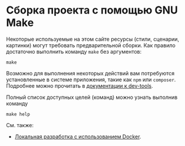 # Сборка проекта с помощью GNU Make

Некоторые используемые на этом сайте ресурсы (стили, сценарии, картинки) могут требовать предварительной сборки. Как
правило достаточно выполнить команду `make` без аргументов:

    make

Возможно для выполнения некоторых действий вам потребуются установленные в системе приложения, такие как `npm` или
`composer`. Подробнее можно прочитать в [документации к dev-tools](../develop/dev-tools/README.md).

Полный список доступных целей (команд) можно узнать выполнив команду

    make help

См. также:
 
- [Локальная разработка с использованием Docker](docker.md).
